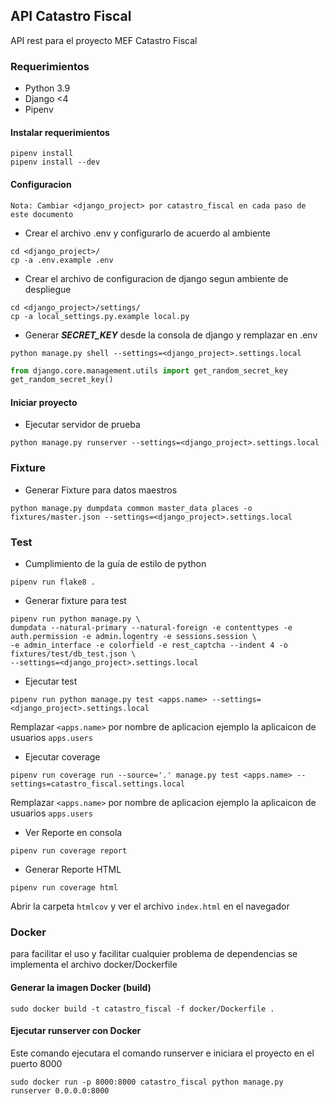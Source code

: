## API Catastro Fiscal

API rest para el proyecto MEF Catastro Fiscal

### Requerimientos
* Python 3.9
* Django <4
* Pipenv

#### Instalar requerimientos
```
pipenv install
pipenv install --dev
```

#### Configuracion
`
Nota: Cambiar <django_project> por catastro_fiscal en cada paso de este documento
`

* Crear el archivo .env y configurarlo de acuerdo al ambiente
```
cd <django_project>/
cp -a .env.example .env
```

* Crear el archivo de configuracion de django segun ambiente de despliegue
```
cd <django_project>/settings/
cp -a local_settings.py.example local.py
```

* Generar **_SECRET_KEY_** desde la consola de django y remplazar en .env
```
python manage.py shell --settings=<django_project>.settings.local
```

```python
from django.core.management.utils import get_random_secret_key
get_random_secret_key()
```

#### Iniciar proyecto

* Ejecutar servidor de prueba
```
python manage.py runserver --settings=<django_project>.settings.local
```
### Fixture
* Generar Fixture para datos maestros
```
python manage.py dumpdata common master_data places -o fixtures/master.json --settings=<django_project>.settings.local
```

### Test
* Cumplimiento de la guía de estilo de python
```
pipenv run flake8 .
```
* Generar fixture para test
```
pipenv run python manage.py \
dumpdata --natural-primary --natural-foreign -e contenttypes -e auth.permission -e admin.logentry -e sessions.session \
-e admin_interface -e colorfield -e rest_captcha --indent 4 -o fixtures/test/db_test.json \
--settings=<django_project>.settings.local
```
* Ejecutar test
```
pipenv run python manage.py test <apps.name> --settings=<django_project>.settings.local
```
Remplazar `<apps.name>`  por nombre de aplicacion ejemplo la aplicaicon de usuarios `apps.users`

* Ejecutar coverage
```
pipenv run coverage run --source='.' manage.py test <apps.name> --settings=catastro_fiscal.settings.local
```
Remplazar `<apps.name>`  por nombre de aplicacion ejemplo la aplicaicon de usuarios `apps.users`

* Ver Reporte en consola
```
pipenv run coverage report
```

* Generar Reporte HTML
```
pipenv run coverage html
```
Abrir la carpeta `htmlcov` y ver el archivo `index.html` en el navegador

### Docker
para facilitar el uso y facilitar cualquier problema de dependencias se implementa el archivo docker/Dockerfile

#### Generar la imagen Docker (build)
```
sudo docker build -t catastro_fiscal -f docker/Dockerfile .
```

#### Ejecutar runserver con Docker
Este comando ejecutara el comando runserver e iniciara el proyecto en el puerto 8000
```
sudo docker run -p 8000:8000 catastro_fiscal python manage.py runserver 0.0.0.0:8000
```